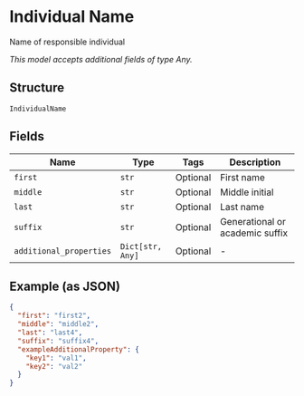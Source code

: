 
# Individual Name

Name of responsible individual

*This model accepts additional fields of type Any.*

## Structure

`IndividualName`

## Fields

| Name | Type | Tags | Description |
|  --- | --- | --- | --- |
| `first` | `str` | Optional | First name |
| `middle` | `str` | Optional | Middle initial |
| `last` | `str` | Optional | Last name |
| `suffix` | `str` | Optional | Generational or academic suffix |
| `additional_properties` | `Dict[str, Any]` | Optional | - |

## Example (as JSON)

```json
{
  "first": "first2",
  "middle": "middle2",
  "last": "last4",
  "suffix": "suffix4",
  "exampleAdditionalProperty": {
    "key1": "val1",
    "key2": "val2"
  }
}
```

